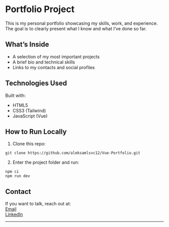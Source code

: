 # Portfolio Project

This is my personal portfolio showcasing my skills, work, and experience. The goal is to clearly present what I know and what I’ve done so far.

## What’s Inside

- A selection of my most important projects
- A brief bio and technical skills
- Links to my contacts and social profiles

## Technologies Used

Built with:  
- HTML5  
- CSS3 (Tailwind)  
- JavaScript (Vue)  

## How to Run Locally

1. Clone this repo:

```
git clone https://github.com/aleksamlsvc12/Vue-Portfolio.git
```

2. Enter the project folder and run:

```
npm ci
npm run dev
```

## Contact

If you want to talk, reach out at:  
[Email](mailto:aleksamlsvc12@gmail.com)  
[LinkedIn](https://linkedin.com/in/aleksamlsvc12)

---
